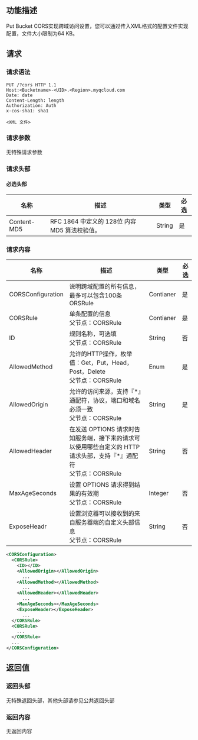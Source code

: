 ## 功能描述
Put Bucket CORS实现跨域访问设置，您可以通过传入XML格式的配置文件实现配置，文件大小限制为64 KB。

## 请求

### 请求语法

```HTTP
PUT /?cors HTTP 1.1
Host:<Bucketname>-<UID>.<Region>.myqcloud.com
Date: date
Content-Length: length
Authorization: Auth
x-cos-sha1: sha1

<XML 文件>
```

### 请求参数

无特殊请求参数

### 请求头部

#### 必选头部

| 名称          | 描述                               | 类型     | 必选   |
| ----------- | -------------------------------- | ------ | ---- |
| Content-MD5 | RFC 1864 中定义的 128位 内容 MD5 算法校验值。 | String | 是    |

### 请求内容

| 名称                | 描述                                       | 类型        | 必选   |
| ----------------- | ---------------------------------------- | --------- | ---- |
| CORSConfiguration | 说明跨域配置的所有信息，最多可以包含100条ORSRule            | Contianer | 是    |
| CORSRule          | 单条配置的信息<br/>父节点：CORSRule                 | Contianer | 是    |
| ID                | 规则名称，可选填<br/>父节点：CORSRule                | String    | 否    |
| AllowedMethod     | 允许的HTTP操作，枚举值：Get，Put，Head，Post，Delete<br/>父节点：CORSRule | Enum      | 是    |
| AllowedOrigin     | 允许的访问来源，支持『*』通配符，协议，端口和域名必须一致<br/>父节点：CORSRule | String    | 是    |
| AllowedHeader     | 在发送 OPTIONS 请求时告知服务端，接下来的请求可以使用哪些自定义的 HTTP 请求头部，支持『*』通配符<br/>父节点：CORSRule | String    | 否    |
| MaxAgeSeconds     | 设置 OPTIONS 请求得到结果的有效期<br/>父节点：CORSRule   | Integer   | 否    |
| ExposeHeadr       | 设置浏览器可以接收到的来自服务器端的自定义头部信息<br/>父节点：CORSRule | String    | 否    |

```xml
<CORSConfiguration>
  <CORSRule>
    <ID></ID>
    <AllowedOrigin></AllowedOrigin>
      ...
    <AllowedMethod></AllowedMethod>
      ...
    <AllowedHeader></AllowedHeader>
      ...
    <MaxAgeSeconds></MaxAgeSeconds>
    <ExposeHeader></ExposeHeader>
      ...
  </CORSRule>
  <CORSRule>
    ...
  </CORSRule>
  ...
</CORSConfiguration>
```

## 返回值

### 返回头部

无特殊返回头部，其他头部请参见公共返回头部

### 返回内容

无返回内容